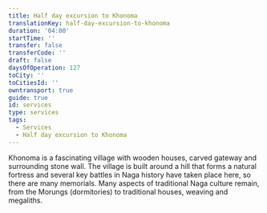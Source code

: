 ```yaml
---
title: Half day excursion to Khonoma
translationKey: half-day-excursion-to-khonoma
duration: '04:00'
startTime: ''
transfer: false
transferCode: ''
draft: false
daysOfOperation: 127
toCity: ''
toCitiesId: ''
owntransport: true
guide: true
id: services
type: services
tags:
  - Services
  - Half day excursion to Khonoma
---
```

Khonoma is a fascinating village with wooden houses, carved gateway and surrounding stone wall. The village is built around a hill that forms a natural fortress and several key battles in Naga history have taken place here, so there are many memorials. Many aspects of traditional Naga culture remain, from the Morungs (dormitories) to traditional houses, weaving and megaliths.